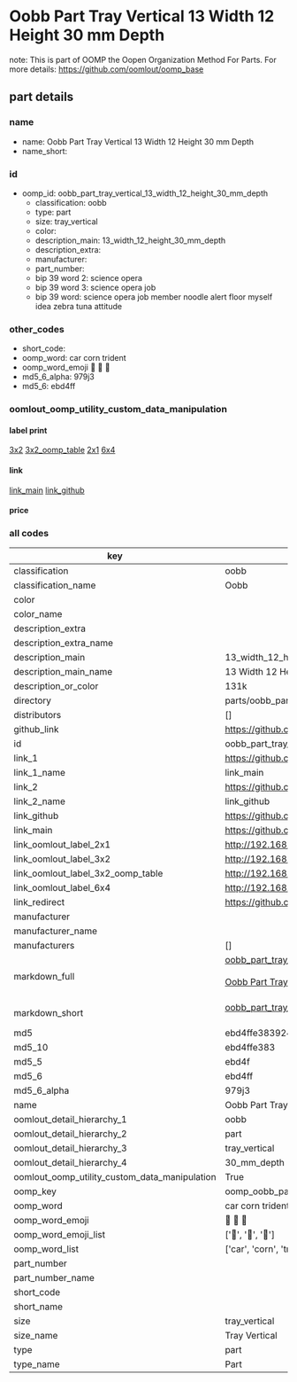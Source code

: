 # Oobb Part Tray Vertical 13 Width 12 Height 30 mm Depth  

note: This is part of OOMP the Oopen Organization Method For Parts. For more details: https://github.com/oomlout/oomp_base

##  part details
  







### name
* name: Oobb Part Tray Vertical 13 Width 12 Height 30 mm Depth
* name_short: 
### id
* oomp_id: oobb_part_tray_vertical_13_width_12_height_30_mm_depth
  * classification: oobb
  * type: part
  * size: tray_vertical
  * color: 
  * description_main: 13_width_12_height_30_mm_depth
  * description_extra: 
  * manufacturer: 
  * part_number: 
  * bip 39 word 2: science opera
  * bip 39 word 3: science opera job
  * bip 39 word: science opera job member noodle alert floor myself idea zebra tuna attitude

### other_codes
* short_code: 
* oomp_word: car corn trident
* oomp_word_emoji :car: :corn: :trident:
* md5_6_alpha: 979j3
* md5_6: ebd4ff






### oomlout_oomp_utility_custom_data_manipulation
#### label print
[3x2](http://192.168.1.245:1112/?label=oomp%20979j3)
[3x2_oomp_table](http://192.168.1.108:1112/?label=oomp%20979j3)
[2x1](http://192.168.1.242:1112/?label=oomp%20979j3)
[6x4](http://192.168.1.55:1112/?label=oomp%20979j3)    

#### link

[link_main](https://github.com/oomlout/oomlout_oomp_version_1_messy/tree/main/parts/oobb_part_tray_vertical_13_width_12_height_30_mm_depth) [link_github](https://github.com/oomlout/oomlout_oomp_version_1_messy/tree/main/parts/oobb_part_tray_vertical_13_width_12_height_30_mm_depth)                             

#### price







### all codes 
| key | value |  
| --- | --- |  
| classification | oobb |  
| classification_name | Oobb |  
| color |  |  
| color_name |  |  
| description_extra |  |  
| description_extra_name |  |  
| description_main | 13_width_12_height_30_mm_depth |  
| description_main_name | 13 Width 12 Height 30 mm Depth |  
| description_or_color | 131k |  
| directory | parts/oobb_part_tray_vertical_13_width_12_height_30_mm_depth |  
| distributors | [] |  
| github_link | https://github.com/oomlout/oomlout_oomp_part_src/tree/main/parts/oobb_part_tray_vertical_13_width_12_height_30_mm_depth |  
| id | oobb_part_tray_vertical_13_width_12_height_30_mm_depth |  
| link_1 | https://github.com/oomlout/oomlout_oomp_version_1_messy/tree/main/parts/oobb_part_tray_vertical_13_width_12_height_30_mm_depth |  
| link_1_name | link_main |  
| link_2 | https://github.com/oomlout/oomlout_oomp_version_1_messy/tree/main/parts/oobb_part_tray_vertical_13_width_12_height_30_mm_depth |  
| link_2_name | link_github |  
| link_github | https://github.com/oomlout/oomlout_oomp_version_1_messy/tree/main/parts/oobb_part_tray_vertical_13_width_12_height_30_mm_depth |  
| link_main | https://github.com/oomlout/oomlout_oomp_version_1_messy/tree/main/parts/oobb_part_tray_vertical_13_width_12_height_30_mm_depth |  
| link_oomlout_label_2x1 | http://192.168.1.242:1112/?label=oomp%20979j3 |  
| link_oomlout_label_3x2 | http://192.168.1.245:1112/?label=oomp%20979j3 |  
| link_oomlout_label_3x2_oomp_table | http://192.168.1.108:1112/?label=oomp%20979j3 |  
| link_oomlout_label_6x4 | http://192.168.1.55:1112/?label=oomp%20979j3 |  
| link_redirect | https://github.com/oomlout/oomlout_oomp_version_1_messy/tree/main/parts/oobb_part_tray_vertical_13_width_12_height_30_mm_depth |  
| manufacturer |  |  
| manufacturer_name |  |  
| manufacturers | [] |  
| markdown_full | [oobb_part_tray_vertical_13_width_12_height_30_mm_depth](none)<br>[](none)<br>[Oobb Part Tray Vertical 13 Width 12 Height 30 Mm Depth](none)<br><br> |  
| markdown_short | [oobb_part_tray_vertical_13_width_12_height_30_mm_depth](none)<br><br> |  
| md5 | ebd4ffe383924b2c18cb08acf026d607 |  
| md5_10 | ebd4ffe383 |  
| md5_5 | ebd4f |  
| md5_6 | ebd4ff |  
| md5_6_alpha | 979j3 |  
| name | Oobb Part Tray Vertical 13 Width 12 Height 30 mm Depth |  
| oomlout_detail_hierarchy_1 | oobb |  
| oomlout_detail_hierarchy_2 | part |  
| oomlout_detail_hierarchy_3 | tray_vertical |  
| oomlout_detail_hierarchy_4 | 30_mm_depth |  
| oomlout_oomp_utility_custom_data_manipulation | True |  
| oomp_key | oomp_oobb_part_tray_vertical_13_width_12_height_30_mm_depth |  
| oomp_word | car corn trident |  
| oomp_word_emoji | :car: :corn: :trident: |  
| oomp_word_emoji_list | [':car:', ':corn:', ':trident:'] |  
| oomp_word_list | ['car', 'corn', 'trident'] |  
| part_number |  |  
| part_number_name |  |  
| short_code |  |  
| short_name |  |  
| size | tray_vertical |  
| size_name | Tray Vertical |  
| type | part |  
| type_name | Part |  
